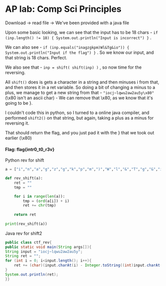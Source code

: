 # AP lab: Comp Sci Principles 

Download -> read file -> We've been provided with a java file

Upon some basic looking, we can see that the input has to be 18 chars - `if (inp.length() != 18) { System.out.println("Input is incorrect") }` .

We can also see - `if (inp.equals("inagzgkpm)Wl&Tg&io")) { System.out.println("Input if the flag") }` . So we know our input, and that string is 18 chars. Perfect. 

We also see that - `inp = shift( shift(inp) )` , so now time for the reversing. 

All `shift()` does is gets a character in a string and then minuses i from that, and then stores it in a ret variable. So doing a bit of changing a minus to a plus, we manage to get a new string from that - `"iocj~lqwu2aw2au5y\x80"` (\x80 isn't an ascii char) - We can remove that \x80, as we know that it's going to be }.

I couldn't code this in python, so I turned to a online java compiler, and performed `shift2()` on that string, but again, taking a plus as a minus for reversing it.

That should return the flag, and you just pad it with the } that we took out earlier (\x80)
#### Flag: flag{intr0_t0_r3v} 


Python rev for shift


```python
a = ["i","n","a","g","z","g","k","p","m",")","W","l","&","T","g","&","i","o"]

def rev_shift(a):
    ret = ""
    tmp = ""

    for i in range(len(a)):
        tmp = (ord(a[i]) + i)
        ret += chr(tmp)
    
    return ret
    
print(rev_shift(a))
```

Java rev for shift2


```Java
public class ctf_rev{  
public static void main(String args[]){  
String input = "iocj~lqwu2aw2au5y";
String ret = "";
for (int i = 0; i<input.length(); i++){
    ret += (char)(input.charAt(i) - Integer.toString((int)input.charAt(i)) .length());
}
System.out.println(ret);
}}  
```

